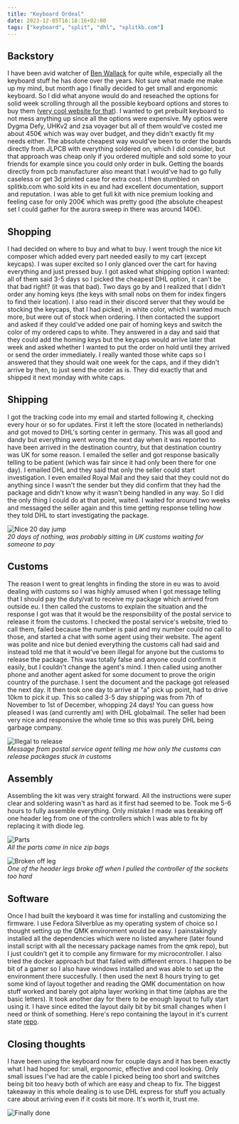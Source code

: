 ```yaml
---
title: "Keyboard Ordeal"
date: 2023-12-05T16:18:16+02:00
tags: ["keyboard", "split", "dhl", "splitkb.com"]
---
```


## Backstory

I have been avid watcher of [Ben Wallack](https://www.youtube.com/@BenVallack) for quite while, especially all the keyboard stuff he has done over the years. Not sure what made me make up my mind, but month ago I finally decided to get small and ergonomic keyboard.
So I did what anyone would do and reseached the options for solid week scrolling through all the possible keyboard options and stores to buy them ([very cool website for that](https://kbd.news/vendors/split)).
I wanted to get prebuilt keyboard to not mess anything up since all the options were expensive. My optios were Dygma Defy, UHKv2 and zsa voyager but all of them would've costed me about 450€ which was way over budget, and they didn't exactly fit my needs either.
The absolute cheapest way would've been to order the boards directly from JLPCB with everything soldered on, which I did consider, but that approach was cheap only if you ordered multiple and sold some to your friends for example since you could only order in bulk.
Getting the boards directly from pcb manufacturer also meant that I would've had to go fully caseless or get 3d printed case for extra cost. I then stumbled on splitkb.com who sold kits in eu and had excellent documentation, support and reputation.
I was able to get full kit with nice premium looking and feeling case for only 200€ which was pretty good (the absolute cheapest set I could gather for the aurora sweep in there was around 140€).

## Shopping

I had decided on where to buy and what to buy. I went trough the nice kit composer which added every part needed easily to my cart (except keycaps). I was super excited so I only glanced over the cart for having everything and just pressed buy.
I got asked what shipping option I wanted: all of them said 3-5 days so I picked the cheapest DHL option, it can't be that bad right? (it was that bad).
Two days go by and I realized that I didn't order any homing keys (the keys with small nobs on them for index fingers to find their location). I also read in their discord server that they would be stocking the keycaps, that I had picked, in white color, which I wanted much more, but were out of stock when ordering.
I then contacted the support and asked if they could've added one pair of homing keys and switch the color of my ordered caps to white. They answered in a day and said that they could add the homing keys but the keycaps would arrive later that week and asked whether I wanted to put the order on hold until they arrived or send the order immediately.
I really wanted those white caps so I answered that they should wait one week for the caps, and if they didn't arrive by then, to just send the order as is. They did exactly that and shipped it next monday with white caps.

## Shipping

I got the tracking code into my email and started following it, checking every hour or so for updates. First it left the store (located in netherlands) and got moved to DHL's sorting center in germany.
This was all good and dandy but everything went wrong the next day when it was reported to have been arrived in the destination country, but that destination country was UK for some reason.
I emailed the seller and got response basically telling to be patient (which was fair since it had only been there for one day). I emailed DHL and they said that only the seller could start investigation.
I even emailed Royal Mail and they said that they could not do anything since I wasn't the sender but they did confirm that they had the package and didn't know why it wasn't being handled in any way.
So I did the only thing I could do at that point, waited. I waited for around two weeks and messaged the seller again and this time getting response telling how they told DHL to start investigating the package.

![Nice 20 day jump](/ramblings/keyboard_ordeal/history.png)\
_20 days of nothing, was probably sitting in UK customs waiting for someone to pay_

## Customs

The reason I went to great lenghts in finding the store in eu was to avoid dealing with customs so I was highly amused when I got message telling that I should pay the duty/vat to receive my package which arrived from outside eu.
I then called the customs to explain the situation and the response I got was that it would be the responsibility of the postal service to release it from the customs. I checked the postal service's website, tried to call them, failed because the number is paid and my number could no call to those, and started a chat with some agent using their website.
The agent was polite and nice but denied everything the customs call had said and instead told me that it would've been illegal for anyone but the customs to release the package. This was totally false and anyone could confirm it easily, but I couldn't change the agent's mind.
I then called using another phone and another agent asked for some document to prove the origin country of the purchase. I sent the document and the package got released the next day. It then took one day to arrive at "a" pick up point, had to drive 10km to pick it up.
This so called 3-5 day shipping was from 7th of November to 1st of December, whopping 24 days! You can guess how pleased I was (and currently am) with DHL globalmail. The seller had been very nice and responsive the whole time so this was purely DHL being garbage company.

![Illegal to release](/ramblings/keyboard_ordeal/customs.png)\
_Message from postal service agent telling me how only the customs can release packages stuck in customs_

## Assembly

Assembling the kit was very straight forward. All the instructions were super clear and soldering wasn't as hard as it first had seemed to be. Took me 5-6 hours to fully assemble everything.
Only mistake I made was breaking off one header leg from one of the controllers which I was able to fix by replacing it with diode leg.

![Parts](/ramblings/keyboard_ordeal/parts.jpg)\
_All the parts came in nice zip bags_

![Broken off leg](/ramblings/keyboard_ordeal/leg.jpg)\
_One of the header legs broke off when I pulled the controller of the sockets too hard_

## Software

Once I had built the keyboard it was time for installing and customizing the firmware. I use Fedora Silverblue as my operating system of choice so I thought setting up the QMK environment would be easy. I painstakingly installed all the dependencies which were no listed anywhere (later found install script with all the necessary package names from the qmk repo), but I just couldn't get it to compile any firmware for my microcontroller. I also tried the docker approach but that failed with different errors. I happen to be bit of a gamer so I also have windows installed and was able to set up the environment there succesfully.
I then used the next 8 hours trying to get some kind of layout together and reading the QMK documentation on how stuff worked and barely got alpha layer working in that time (alphas are the basic letters). It took another day for there to be enough layout to fully start using it.
I have since edited the layout daily bit by bit small changes when I need or think of something. Here's repo containing the layout in it's current state [repo](https://github.com/luimu64/qmk_layouts/tree/master/sweep).

## Closing thoughts

I have been using the keyboard now for couple days and it has been exactly what I had hoped for: small, ergonomic, effective and cool looking. Only small issues I've had are the cable I picked being too short and switches being bit too heavy both of which are easy and cheap to fix.
The biggest takeaway in this whole dealing is to use DHL express for stuff you actually care about arriving even if it costs bit more. It's worth it, trust me.

![Finally done](/ramblings/keyboard_ordeal/done.jpg)
